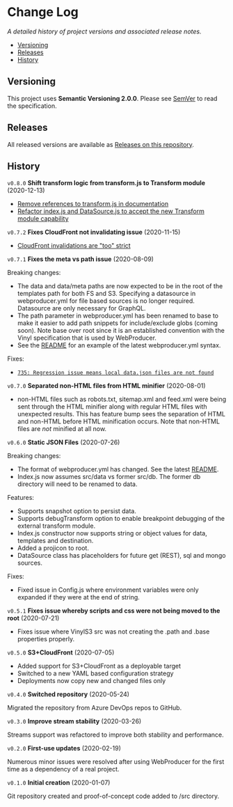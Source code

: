 # Change Log  <!-- omit in toc -->

_A detailed history of project versions and associated release notes._

- [Versioning](#versioning)
- [Releases](#releases)
- [History](#history)

## Versioning

This project uses **Semantic Versioning 2.0.0**. Please see [SemVer](https://semver.org/) to read the specification.

## Releases

All released versions are available as [Releases on this repository](https://github.com/tforster/webproducer/releases).

## History

`v0.8.0` **Shift transform logic from transform.js to Transform module** (2020-12-13)

- [Remove references to transform.js in documentation](https://dev.azure.com/techsmarts/TechSmarts/_workitems/edit/830)
- [Refactor index.js and DataSource.js to accept the new Transform module capability](https://dev.azure.com/techsmarts/TechSmarts/_workitems/edit/831)

`v0.7.2` **Fixes CloudFront not invalidating issue** (2020-11-15)

- [CloudFront invalidations are "too" strict](https://dev.azure.com/techsmarts/TechSmarts/_workitems/edit/743)
  
`v0.7.1` **Fixes the meta vs path issue** (2020-08-09)

Breaking changes:

- The data and data/meta paths are now expected to be in the root of the templates path for both FS and S3. Specifying a datasource in webproducer.yml for file based sources is no longer required. Datasource are only necessary for GraphQL.
- The path parameter in webproducer.yml has been renamed to base to make it easier to add path snippets for include/exclude globs (coming soon). Note base over root since it is an established convention with the Vinyl specification that is used by WebProducer.
- See the [README](README.md) for an example of the latest webproducer.yml syntax.

Fixes:

- [`735: Regression issue means local data.json files are not found`](https://dev.azure.com/techsmarts/Web%20Producer/_workitems/edit/735)

`v0.7.0` **Separated non-HTML files from HTML minifier** (2020-08-01)

- non-HTML files such as robots.txt, sitemap.xml and feed.xml were being sent through the HTML minifier along with regular HTML files with unexpected results. This has feature bump sees the separation of HTML and non-HTML before HTML minification occurs. Note that non-HTML files are _not_ minified at all now.

`v0.6.0` **Static JSON Files** (2020-07-26)

Breaking changes:

- The format of webproducer.yml has changed. See the latest [README](README.md).
- Index.js now assumes src/data vs former src/db. The former db directory will need to be renamed to data.

Features:

- Supports snapshot option to persist data.
- Supports debugTransform option to enable breakpoint debugging of the external transform module.
- Index.js constructor now supports string or object values for data, templates and destination.
- Added a projicon to root.
- DataSource class has placeholders for future get (REST), sql and mongo sources.

Fixes:

- Fixed issue in Config.js where environment variables were only expanded if they were at the end of string.

`v0.5.1` **Fixes issue whereby scripts and css were not being moved to the root** (2020-07-21)

- Fixes issue where VinylS3 src was not creating the .path and .base properties properly.

`v0.5.0` **S3+CloudFront** (2020-07-05)

- Added support for S3+CloudFront as a deployable target
- Switched to a new YAML based configuration strategy
- Deployments now copy new and changed files only

`v0.4.0` **Switched repository** (2020-05-24)

Migrated the repository from Azure DevOps repos to GitHub.

`v0.3.0` **Improve stream stability** (2020-03-26)

Streams support was refactored to improve both stability and performance.

`v0.2.0` **First-use updates** (2020-02-19)

Numerous minor issues were resolved after using WebProducer for the first time as a dependency of a real project.

`v0.1.0` **Initial creation** (2020-01-07)

Git repository created and proof-of-concept code added to /src directory.
